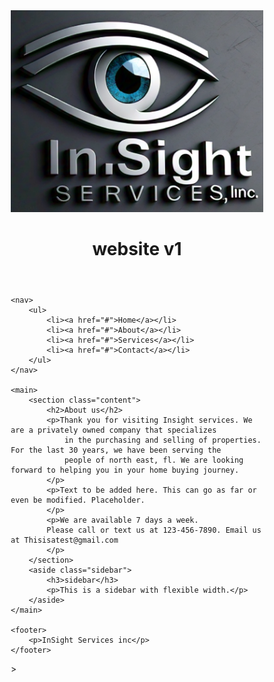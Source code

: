 <!DOCTYPE html>
<html lang="en">
<head>
    <meta charset="UTF-8" />
    <meta name="viewport" content="width=device-width, initial-scale=1.0" />
    <title>Liquid Layout Template</title>
    <link rel="stylesheet" href="style.css" />
<style>
 * {
    box-sizing: border-box;
    margin: 0;
    padding: 0;
}

body {
    background-image: url("tree.png");
    background-size: cover;
    background-repeat: no-repeat;
    background-position: center;
    font-family: Arial, sans-serif;
    line-height: 1.6;
    color: #333;
}

header, nav, main, footer {
    padding: 1em;
}

header {
    background: #ffffff;
    background: linear-gradient(90deg,rgba(0, 119, 204, 1) 0%, rgba(0, 139, 204, 0.87) 38%, rgba(0, 180, 204, 1) 100%);
    color: white;
    padding: 1em;
}

.logo-container {
    display: flex;
    align-items: center;
    gap: 1em;
}

.logo {
    height: auto;
    width: 180px; /* Responsive size */
    max-width: 100%;
}

nav {
    background: #e0e0e0;
}

nav ul {
    list-style: none;
    display: flex;
    flex-wrap: wrap;
    justify-content: space-around;
}

nav a {
    text-decoration: none;
    color: #333;
    padding: 0.5em;
}

main {
    display: flex;
    flex-wrap: wrap;
    margin-top: 1em;
}

.content {
    flex: 3 1 60%;
    padding: 1em;
    background: #ffffff;
    margin-right: 1em;
}

.sidebar {
    flex: 1 1 30%;
    padding: 1em;
    background: #d9edf7;
}

footer {
    background: #333;
    color: white;
    text-align: center;
    padding: 1em;
    margin-top: 1em;
}
.listing-card {
    background: white;
    max-width: 800px;
    border-radius: 10px;
    overflow: hidden;
    box-shadow: 0 10px 25px rgba(0, 0, 0, 0.1);
    transition: transform 0.3s ease;
}

.listing-card:hover {
  transform: scale(1.01);
}

.image-gallery {
    width: 100%;
    height: 400px;
    overflow: hidden;
}

.image-gallery .main-image {
    width: 100%;
    height: 100%;
    object-fit: cover;
}

.details {
    padding: 1.5rem;
}

.details h2 {
    margin: 0;
    font-size: 2rem;
    color: #2c3e50;
}

.location {
    color: #888;
    font-size: 0.95rem;
    margin-bottom: 1rem;
}

.description {
    margin-bottom: 1.5rem;
    color: #333;
}

.features {
    list-style: none;
    padding: 0;
    margin: 0 0 1.5rem 0;
    display: flex;
    flex-wrap: wrap;
    gap: 1rem;
}

.features li {
    background: #eaf1f8;
    padding: 0.5rem 1rem;
    border-radius: 5px;
    font-size: 0.95rem;
}

.btn {
    display: inline-block;
    background: #3498db;
    color: white;
    padding: 0.75rem 1.5rem;
    border-radius: 5px;
    text-decoration: none;
    transition: background 0.3s;
}

.btn:hover {
    background: #2980b9;
}

</style>
</head>
<body>
<header>
    <div class="logo-container">
        <img src="emblem.png" alt="Company Logo" class="logo" />
        <h1>website v1</h1>
    </div>
</header>

    <nav>
        <ul>
            <li><a href="#">Home</a></li>
            <li><a href="#">About</a></li>
            <li><a href="#">Services</a></li>
            <li><a href="#">Contact</a></li>
        </ul>
    </nav>

    <main>
        <section class="content">
            <h2>About us</h2>
            <p>Thank you for visiting Insight services. We are a privately owned company that specializes
                in the purchasing and selling of properties. For the last 30 years, we have been serving the
                people of north east, fl. We are looking forward to helping you in your home buying journey.
            </p>
            <p>Text to be added here. This can go as far or even be modified. Placeholder.
            </p>
            <p>We are available 7 days a week.
            Please call or text us at 123-456-7890. Email us at Thisisatest@gmail.com
            </p>
        </section>
        <aside class="sidebar">
            <h3>sidebar</h3>
            <p>This is a sidebar with flexible width.</p>
        </aside>
    </main>

    <footer>
        <p>InSight Services inc</p>
    </footer>
</body>
</html>>
